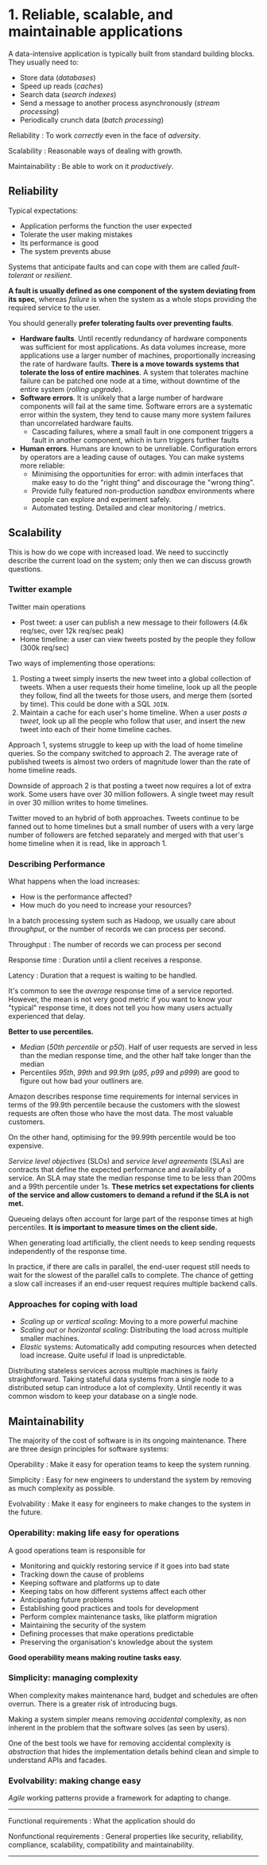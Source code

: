 # 1. Reliable, scalable, and maintainable applications

A data-intensive application is typically built from standard building blocks. They usually need to:

* Store data (_databases_)
* Speed up reads (_caches_)
* Search data (_search indexes_)
* Send a message to another process asynchronously (_stream processing_)
* Periodically crunch data (_batch processing_)

Reliability
:   To work _correctly_ even in the face of _adversity_.

Scalability
:   Reasonable ways of dealing with growth.

Maintainability
:   Be able to work on it _productively_.

## Reliability

Typical expectations:

* Application performs the function the user expected
* Tolerate the user making mistakes
* Its performance is good
* The system prevents abuse

Systems that anticipate faults and can cope with them are called _fault-tolerant_ or _resilient_.

**A fault is usually defined as one component of the system deviating from its spec**, whereas _failure_ is when the system as a whole stops providing the required service to the user.

You should generally **prefer tolerating faults over preventing faults**.

* **Hardware faults**. Until recently redundancy of hardware components was sufficient for most applications. As data volumes increase, more applications use a larger number of machines, proportionally increasing the rate of hardware faults. **There is a move towards systems that tolerate the loss of entire machines**. A system that tolerates machine failure can be patched one node at a time, without downtime of the entire system (_rolling upgrade_).
* **Software errors**. It is unlikely that a large number of hardware components will fail at the same time. Software errors are a systematic error within the system, they tend to cause many more system failures than uncorrelated hardware faults.
  * Cascading failures, where a small fault in one component triggers a fault in another component, which in turn triggers further faults
* **Human errors**. Humans are known to be unreliable. Configuration errors by operators are a leading cause of outages. You can make systems more reliable:
  * Minimising the opportunities for error: with admin interfaces that make easy to do the "right thing" and discourage the "wrong thing".
  * Provide fully featured non-production _sandbox_ environments where people can explore and experiment safely.
  * Automated testing. Detailed and clear monitoring / metrics.

## Scalability

This is how do we cope with increased load. We need to succinctly describe the current load on the system; only then we can discuss growth questions.

### Twitter example

Twitter main operations

* Post tweet: a user can publish a new message to their followers (4.6k req/sec, over 12k req/sec peak)
* Home timeline: a user can view tweets posted by the people they follow (300k req/sec)

Two ways of implementing those operations:

1. Posting a tweet simply inserts the new tweet into a global collection of tweets. When a user requests their home timeline, look up all the people they follow, find all the tweets for those users, and merge them (sorted by time). This could be done with a SQL `JOIN`.
2. Maintain a cache for each user's home timeline. When a user _posts a tweet_, look up all the people who follow that user, and insert the new tweet into each of their home timeline caches.

Approach 1, systems struggle to keep up with the load of home timeline queries. So the company switched to approach 2. The average rate of published tweets is almost two orders of magnitude lower than the rate of home timeline reads.

Downside of approach 2 is that posting a tweet now requires a lot of extra work. Some users have over 30 million followers. A single tweet may result in over 30 million writes to home timelines.

Twitter moved to an hybrid of both approaches. Tweets continue to be fanned out to home timelines but a small number of users with a very large number of followers are fetched separately and merged with that user's home timeline when it is read, like in approach 1.

### Describing Performance

What happens when the load increases:

* How is the performance affected?
* How much do you need to increase your resources?

In a batch processing system such as Hadoop, we usually care about _throughput_, or the number of records we can process per second.

Throughput
:   The number of records we can process per second

Response time
:   Duration until a client receives a response.

Latency
:   Duration that a request is waiting to be handled.

It's common to see the _average_ response time of a service reported. However, the mean is not very good metric if you want to know your "typical" response time, it does not tell you how many users actually experienced that delay.

**Better to use percentiles.**

* _Median_ (_50th percentile_ or _p50_). Half of user requests are served in less than the median response time, and the other half take longer than the median
* Percentiles _95th_, _99th_ and _99.9th_ (_p95_, _p99_ and _p999_) are good to figure out how bad your outliners are.

Amazon describes response time requirements for internal services in terms of the 99.9th percentile because the customers with the slowest requests are often those who have the most data. The most valuable customers.

On the other hand, optimising for the 99.99th percentile would be too expensive.

_Service level objectives_ (SLOs) and _service level agreements_ (SLAs) are contracts that define the expected performance and availability of a service.
An SLA may state the median response time to be less than 200ms and a 99th percentile under 1s. **These metrics set expectations for clients of the service and allow customers to demand a refund if the SLA is not met.**

Queueing delays often account for large part of the response times at high percentiles. **It is important to measure times on the client side.**

When generating load artificially, the client needs to keep sending requests independently of the response time.

In practice, if there are calls in parallel, the end-user request still needs to wait for the slowest of the parallel calls to complete. The chance of getting a slow call increases if an end-user request requires multiple backend calls.

### Approaches for coping with load

* _Scaling up_ or _vertical scaling_: Moving to a more powerful machine
* _Scaling out_ or _horizontal scaling_: Distributing the load across multiple smaller machines.
* _Elastic_ systems: Automatically add computing resources when detected load increase. Quite useful if load is unpredictable.

Distributing stateless services across multiple machines is fairly straightforward. Taking stateful data systems from a single node to a distributed setup can introduce a lot of complexity. Until recently it was common wisdom to keep your database on a single node.

## Maintainability

The majority of the cost of software is in its ongoing maintenance. There are three design principles for software systems:

Operability
:   Make it easy for operation teams to keep the system running.

Simplicity
:   Easy for new engineers to understand the system by removing as much complexity as possible.

Evolvability
:   Make it easy for engineers to make changes to the system in the future.

### Operability: making life easy for operations

A good operations team is responsible for

* Monitoring and quickly restoring service if it goes into bad state
* Tracking down the cause of problems
* Keeping software and platforms up to date
* Keeping tabs on how different systems affect each other
* Anticipating future problems
* Establishing good practices and tools for development
* Perform complex maintenance tasks, like platform migration
* Maintaining the security of the system
* Defining processes that make operations predictable
* Preserving the organisation's knowledge about the system

**Good operability means making routine tasks easy.**

### Simplicity: managing complexity

When complexity makes maintenance hard, budget and schedules are often overrun. There is a greater risk of introducing bugs.

Making a system simpler means removing _accidental_ complexity, as non inherent in the problem that the software solves (as seen by users).

One of the best tools we have for removing accidental complexity is _abstraction_ that hides the implementation details behind clean and simple to understand APIs and facades.

### Evolvability: making change easy

_Agile_ working patterns provide a framework for adapting to change.

---

Functional requirements
:   What the application should do

Nonfunctional requirements
:   General properties like security, reliability, compliance, scalability, compatibility and maintainability.

---
